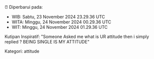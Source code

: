 ⏰ Diperbarui pada:
- WIB: Sabtu, 23 November 2024 23.29.36 UTC
- WITA: Minggu, 24 November 2024 00.29.36 UTC
- WIT: Minggu, 24 November 2024 01.29.36 UTC

Kutipan Inspiratif:
"Someone Asked me what is UR attitude then i simply replied ? BEING SINGLE IS MY ATTITUDE"


Kategori: attitude

